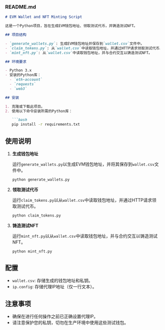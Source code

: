 ### README.md

```markdown
# EVM Wallet and NFT Minting Script

这是一个Python项目，旨在生成EVM钱包地址、领取测试代币，并铸造测试NFT。

## 项目结构

- `generate_wallets.py`: 生成EVM钱包地址并保存到`wallet.csv`文件中。
- `claim_tokens.py`: 从`wallet.csv`中读取钱包地址，并通过HTTP请求领取测试代币。
- `mint_nft.py`: 从`wallet.csv`中读取钱包地址，并与合约交互以铸造测试NFT。

## 环境要求

- Python 3.x
- 安装的Python库：
  - `eth-account`
  - `requests`
  - `web3`

## 安装

1. 克隆或下载此项目。
2. 使用以下命令安装所需的Python库：

   ```bash
   pip install -r requirements.txt
```

## 使用说明

1. **生成钱包地址**

   运行`generate_wallets.py`以生成EVM钱包地址，并将其保存到`wallet.csv`文件中。

   ```bash
   python generate_wallets.py
   ```

2. **领取测试代币**

   运行`claim_tokens.py`以从`wallet.csv`中读取钱包地址，并通过HTTP请求领取测试代币。

   ```bash
   python claim_tokens.py
   ```

3. **铸造测试NFT**

   运行`mint_nft.py`以从`wallet.csv`中读取钱包地址，并与合约交互以铸造测试NFT。

   ```bash
   python mint_nft.py
   ```

## 配置

- `wallet.csv`: 存储生成的钱包地址和私钥。
- `ip.config`: 存储代理IP地址（仅一行文本）。

## 注意事项

- 确保在进行任何操作之前已正确设置代理IP。
- 请注意保护您的私钥，切勿在生产环境中使用这些测试钱包。
